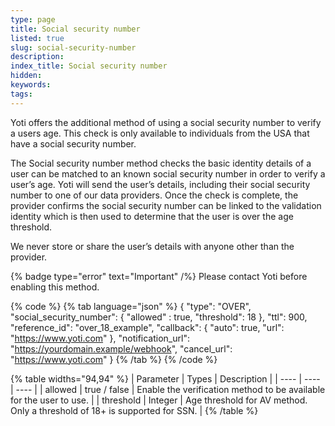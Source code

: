 ```yaml
---
type: page
title: Social security number
listed: true
slug: social-security-number
description: 
index_title: Social security number
hidden: 
keywords: 
tags: 
---
```


Yoti offers the additional method of using a social security number to verify a users age. This check is only available to individuals from the USA that have a social security number.

The Social security number method checks the basic identity details of a user can be matched to an known social security number in order to verify a user’s age. Yoti will send the user’s details, including their social security number to one of our data providers. Once the check is complete, the provider confirms the social security number can be linked to the validation identity which is then used to determine that the user is over the age threshold.

We never store or share the user’s details with anyone other than the provider.

{% badge type="error" text="Important" /%} Please contact Yoti before enabling this method.

{% code %}
{% tab language="json" %}
{
    "type": "OVER",
    "social_security_number": {
      "allowed" : true,
      "threshold": 18
    },
    "ttl": 900,
    "reference_id": "over_18_example",
    "callback": {
       "auto": true,
       "url": "https://www.yoti.com"
    },
    "notification_url": "https://yourdomain.example/webhook",
    "cancel_url": "https://www.yoti.com"
}
{% /tab %}
{% /code %}

{% table widths="94,94" %}
| Parameter | Types | Description | 
| ---- | ---- | ---- | 
| allowed | true / false | Enable the verification method to be available for the user to use. | 
| threshold | Integer | Age threshold for AV method. Only a threshold of 18+ is supported for SSN. | 
{% /table %}